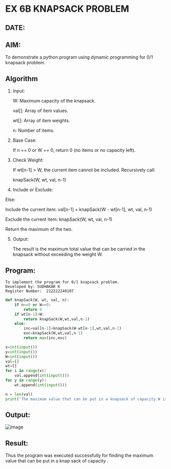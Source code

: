 # EX 6B KNAPSACK PROBLEM
## DATE:
## AIM:
To demonstrate a python program using dynamic programming for 0/1 knapsack problem.



## Algorithm
1. Input:

    W: Maximum capacity of the knapsack.

    val[]: Array of item values.

    wt[]: Array of item weights.

    n: Number of items.

2. Base Case:

    If n == 0 or W == 0, return 0 (no items or no capacity left).

3. Check Weight:

    If wt[n-1] > W, the current item cannot be included. Recursively call:

    knapSack(W, wt, val, n-1)

4. Include or Exclude:

  Else:

  Include the current item: val[n-1] + knapSack(W - wt[n-1], wt, val, n-1)

  Exclude the current item: knapSack(W, wt, val, n-1)

  Return the maximum of the two.

5. Output:

    The result is the maximum total value that can be carried in the knapsack without exceeding the weight W.  

## Program:
```
To implement the program for 0/1 knapsack problem.
Developed by: SUDHAKAR K
Register Number:  212222240107
```
```PYTHON
def knapSack(W, wt, val, n):
    if n==0 or W==0:
        return 0
    if wt[n-1]>W:
        return knapSack(W,wt,val,n-1)
    else:
        inc=val[n-1]+knapSack(W-wt[n-1],wt,val,n-1)
        exc=knapSack(W,wt,val,n-1)
        return max(inc,exc)

x=int(input())
y=int(input())
W=int(input())
val=[]
wt=[]
for i in range(x):
    val.append(int(input()))
for y in range(y):
    wt.append(int(input()))

n = len(val)
print('The maximum value that can be put in a knapsack of capacity W is: ',knapSack(W, wt, val, n))
```
## Output:
![image](https://github.com/user-attachments/assets/ad3fb37e-a5a5-4e65-9caf-86b0d9169035)


## Result:
Thus the program was executed successfully for finding the maximum value that can be put in a knap sack of capacity .
